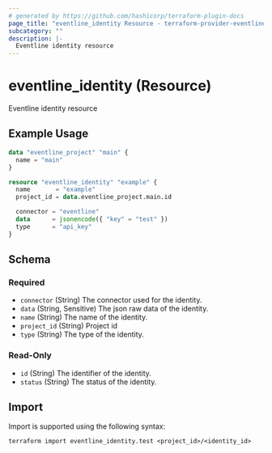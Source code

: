 ```yaml
---
# generated by https://github.com/hashicorp/terraform-plugin-docs
page_title: "eventline_identity Resource - terraform-provider-eventline"
subcategory: ""
description: |-
  Eventline identity resource
---
```


# eventline_identity (Resource)

Eventline identity resource

## Example Usage

```terraform
data "eventline_project" "main" {
  name = "main"
}

resource "eventline_identity" "example" {
  name       = "example"
  project_id = data.eventline_project.main.id

  connector = "eventline"
  data      = jsonencode({ "key" = "test" })
  type      = "api_key"
}
```

<!-- schema generated by tfplugindocs -->
## Schema

### Required

- `connector` (String) The connector used for the identity.
- `data` (String, Sensitive) The json raw data of the identity.
- `name` (String) The name of the identity.
- `project_id` (String) Project id
- `type` (String) The type of the identity.

### Read-Only

- `id` (String) The identifier of the identity.
- `status` (String) The status of the identity.

## Import

Import is supported using the following syntax:

```shell
terraform import eventline_identity.test <project_id>/<identity_id>
```
